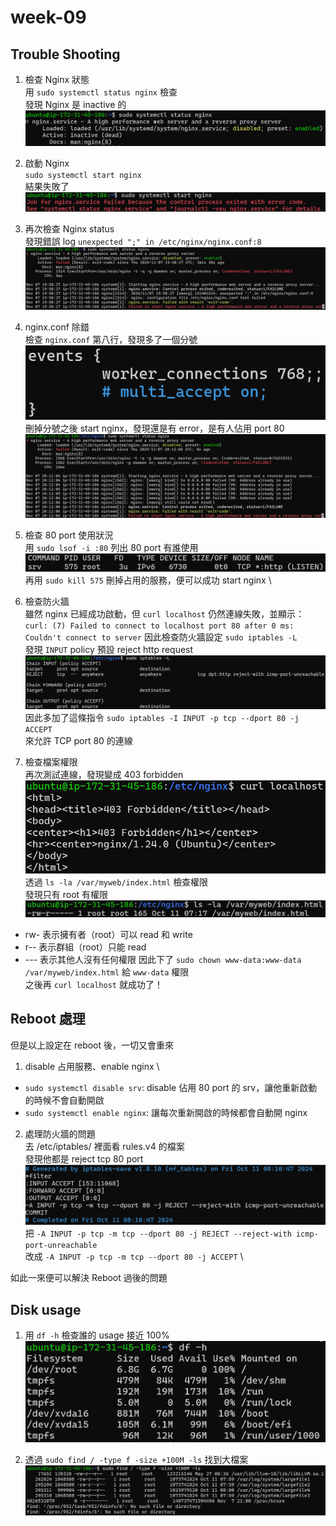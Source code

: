 # week-09
## Trouble Shooting
1. 檢查 Nginx 狀態 \
用 `sudo systemctl status nginx` 檢查 \
發現 Nginx 是 inactive 的 \
![nginx inactive](./assets/nginx-inactive.png)

2. 啟動 Nginx \
`sudo systemctl start nginx` \
結果失敗了 \
![nginx start error](./assets/nginx-start-error.png)

3. 再次檢查 Nginx status \
發現錯誤 log `unexpected ";" in /etc/nginx/nginx.conf:8` \
![typo logo](./assets/typo-log.png)

4. nginx.conf 除錯 \
檢查 `nginx.conf` 第八行，發現多了一個分號 \
![nginx.conf typo](./assets/nginx-conf-typo.png)
刪掉分號之後 start nginx，發現還是有 error，是有人佔用 port 80 \
![:80 already in use](./assets/port-in-use.png)

5. 檢查 80 port 使用狀況 \
用 `sudo lsof -i :80` 列出 80 port 有誰使用 \
![service in port 80](./assets/service-in-80.png)
再用 `sudo kill 575` 刪掉占用的服務，便可以成功 start nginx \

6. 檢查防火牆 \
雖然 nginx 已經成功啟動，但 `curl localhost` 仍然連線失敗，並顯示： \
`curl: (7) Failed to connect to localhost port 80 after 0 ms: Couldn't connect to server`
因此檢查防火牆設定 `sudo iptables -L` \
發現 `INPUT` policy 預設 reject http request \
![iptables-reject](./assets/iptables-reject.png)
因此多加了這條指令 `sudo iptables -I INPUT -p tcp --dport 80 -j ACCEPT` \
來允許 TCP port 80 的連線

7. 檢查檔案權限 \
再次測試連線，發現變成 403 forbidden \
![403 forbidden](./assets/403.png)
透過 `ls -la /var/myweb/index.html` 檢查權限 \
發現只有 root 有權限
![permission](./assets/permission.png)
- rw- 表示擁有者（root）可以 read 和 write
- r-- 表示群組（root）只能 read
- --- 表示其他人沒有任何權限
因此下了 `sudo chown www-data:www-data /var/myweb/index.html` 給 `www-data` 權限 \
之後再 `curl localhost` 就成功了！

## Reboot 處理
但是以上設定在 reboot 後，一切又會重來
1. disable 占用服務、enable nginx \
- `sudo systemctl disable srv`: disable 佔用 80 port 的 srv，讓他重新啟動的時候不會自動開啟
- `sudo systemctl enable nginx`: 讓每次重新開啟的時候都會自動開 nginx

2. 處理防火牆的問題 \
去 /etc/iptables/ 裡面看 rules.v4 的檔案 \
發現他都是 reject tcp 80 port \
![iptables rules.v4](./assets/iptables-rules.png)
把 `-A INPUT -p tcp -m tcp --dport 80 -j REJECT --reject-with icmp-port-unreachable` \
改成 `-A INPUT -p tcp -m tcp --dport 80 -j ACCEPT` \

如此一來便可以解決 Reboot 過後的問題

## Disk usage
1. 用 `df -h` 檢查誰的 usage 接近 100%
![check memory usage](./assets/check-memory-usage.png)

2. 透過 `sudo find / -type f -size +100M -ls` 找到大檔案
![find large file](./assets/find-large-file.png)